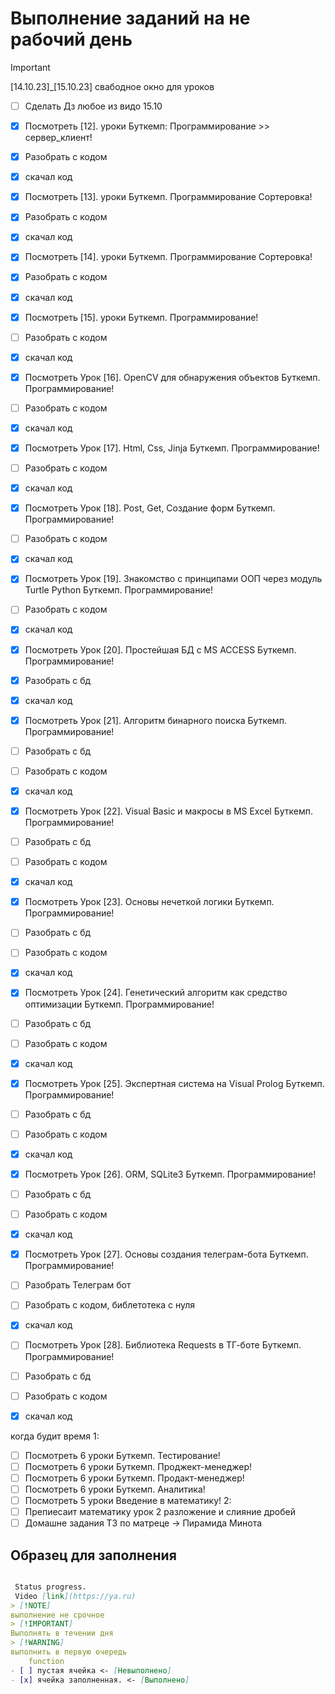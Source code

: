 # Выполнение заданий на не рабочий день

> [!IMPORTANT]
[14.10.23]_[15.10.23] свабодное окно для уроков

- [ ] Сделать Дз любое из видо 15.10

- [x] Посмотреть [12]. уроки Буткемп: Программирование >> сервер_клиент!
- [x] Разобрать с кодом
- [x] скачал код
- [x] Посмотреть [13]. уроки Буткемп. Программирование Сортеровка!
- [x] Разобрать с кодом
- [x] скачал код
- [x] Посмотреть [14]. уроки Буткемп. Программирование Сортеровка!
- [x] Разобрать с кодом
- [x] скачал код
- [x] Посмотреть [15]. уроки Буткемп. Программирование!
- [ ] Разобрать с кодом
- [x] скачал код
- [x] Посмотреть Урок [16]. OpenCV для обнаружения объектов  Буткемп. Программирование!
- [ ] Разобрать с кодом
- [x] скачал код
- [x] Посмотреть Урок [17]. Html, Css, Jinja  Буткемп. Программирование!
- [ ] Разобрать с кодом
- [x] скачал код
- [x] Посмотреть Урок [18]. Post, Get, Создание форм  Буткемп. Программирование!
- [ ] Разобрать с кодом
- [x] скачал код
- [x] Посмотреть Урок [19]. Знакомство с принципами ООП через модуль Turtle Python Буткемп. Программирование!
- [ ] Разобрать с кодом
- [x] скачал код
- [x] Посмотреть Урок [20]. Простейшая БД с MS ACCESS Буткемп. Программирование!
- [x] Разобрать с бд
- [x] скачал код
- [x] Посмотреть Урок [21]. Алгоритм бинарного поиска Буткемп. Программирование!
- [ ] Разобрать с бд
- [ ] Разобрать с кодом
- [x] скачал код
- [x] Посмотреть Урок [22]. Visual Basic и макросы в MS Excel Буткемп. Программирование!
- [ ] Разобрать с бд
- [ ] Разобрать с кодом
- [x] скачал код
- [x] Посмотреть Урок [23]. Основы нечеткой логики Буткемп. Программирование!
- [ ] Разобрать с бд
- [ ] Разобрать с кодом
- [x] скачал код
- [x] Посмотреть Урок [24]. Генетический алгоритм как средство оптимизации Буткемп. Программирование!
- [ ] Разобрать с бд
- [ ] Разобрать с кодом
- [x] скачал код
- [x] Посмотреть Урок [25]. Экспертная система на Visual Prolog Буткемп. Программирование!
- [ ] Разобрать с бд
- [ ] Разобрать с кодом
- [x] скачал код
- [x] Посмотреть Урок [26]. ORM, SQLite3 Буткемп. Программирование!
- [ ] Разобрать с бд
- [ ] Разобрать с кодом
- [x] скачал код
- [x] Посмотреть Урок [27]. Основы создания телеграм-бота Буткемп. Программирование!
- [ ] Разобрать Телеграм бот
- [ ] Разобрать с кодом, библетотека с нуля
- [x] скачал код
- [ ] Посмотреть Урок [28]. Библиотека Requests в ТГ-боте Буткемп. Программирование!
- [ ] Разобрать с бд
- [ ] Разобрать с кодом
- [x] скачал код

когда будит время
 1:

- [ ] Посмотреть 6 уроки Буткемп. Тестирование!
- [ ] Посмотреть 6 уроки Буткемп. Проджект-менеджер!
- [ ] Посмотреть 6 уроки Буткемп. Продакт-менеджер!
- [ ] Посмотреть 6 уроки Буткемп. Аналитика!
- [ ] Посмотреть 5 уроки Введение в математику!
2:
- [ ] Препиесаит математику урок 2 разложение и слияние дробей
- [ ] Домашне задания Т3 по  матреце -> Пирамида Минота

## Образец для заполнения

```md

 Status progress. 
 Vidеo [link](https://ya.ru)
> [!NOTE]
выполнение не срочное 
> [!IMPORTANT]
Выполнять в течении дня
> [!WARNING]
выполнить в первую очередь
    function
- [ ] пустая ячейка <- [Невыполнено]
- [x] ячейка заполненная. <- [Выполнено]

```
